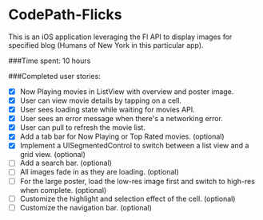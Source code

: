 # CodePath-Flicks

This is an iOS application leveraging the Fl API to display images for specified blog (Humans of New York in this particular app).

###Time spent: 10 hours

###Completed user stories:
* [x] Now Playing movies in ListView with overview and poster image.
* [x] User can view movie details by tapping on a cell.
* [x] User sees loading state while waiting for movies API.
* [x] User sees an error message when there's a networking error. 
* [x] User can pull to refresh the movie list.
* [x] Add a tab bar for Now Playing or Top Rated movies. (optional)
* [x] Implement a UISegmentedControl to switch between a list view and a grid view. (optional)
* [ ]	Add a search bar. (optional)
* [ ]	All images fade in as they are loading. (optional)
* [ ]	For the large poster, load the low-res image first and switch to high-res when complete. (optional)
* [ ]	Customize the highlight and selection effect of the cell. (optional)
* [ ]	Customize the navigation bar. (optional)
